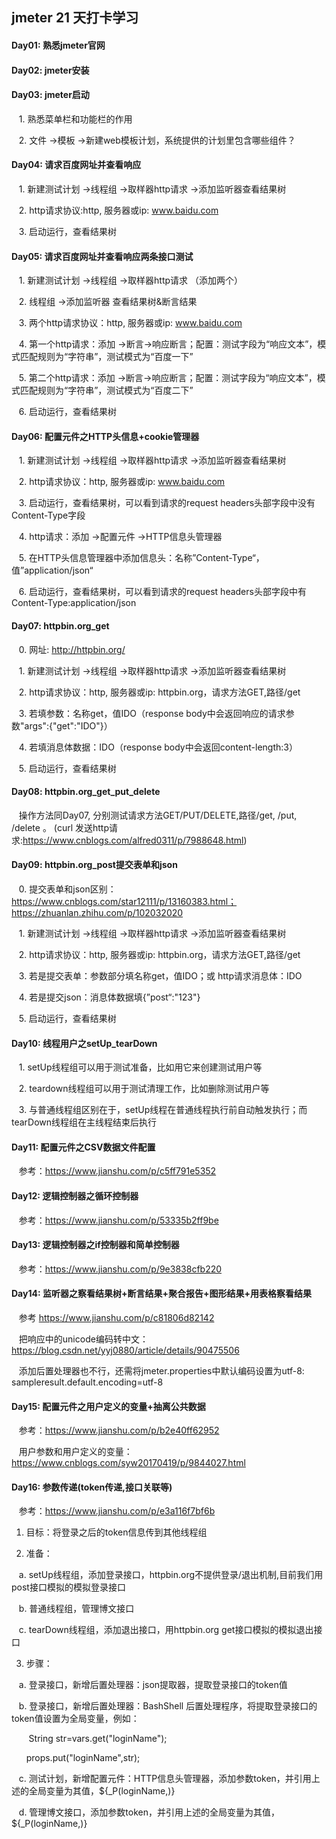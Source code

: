 ## jmeter 21 天打卡学习

#### Day01: 熟悉jmeter官网

#### Day02: jmeter安装

#### Day03: jmeter启动
&nbsp;&nbsp; 1. 熟悉菜单栏和功能栏的作用  

&nbsp;&nbsp; 2. 文件 ->模板 ->新建web模板计划，系统提供的计划里包含哪些组件？

#### Day04: 请求百度网址并查看响应
&nbsp;&nbsp; 1. 新建测试计划 ->线程组 ->取样器http请求 ->添加监听器查看结果树   

&nbsp;&nbsp; 2. http请求协议:http, 服务器或ip: www.baidu.com  

&nbsp;&nbsp; 3. 启动运行，查看结果树

#### Day05: 请求百度网址并查看响应两条接口测试
&nbsp;&nbsp;  1. 新建测试计划 ->线程组 ->取样器http请求 （添加两个）   

&nbsp;&nbsp;  2. 线程组 ->添加监听器 查看结果树&断言结果   

&nbsp;&nbsp;  3. 两个http请求协议：http, 服务器或ip: www.baidu.com   

&nbsp;&nbsp;  4. 第一个http请求：添加 ->断言->响应断言；配置：测试字段为“响应文本”，模式匹配规则为“字符串”，测试模式为“百度一下”   

&nbsp;&nbsp;  5. 第二个http请求：添加 ->断言->响应断言；配置：测试字段为“响应文本”，模式匹配规则为“字符串”，测试模式为“百度二下”   

&nbsp;&nbsp;  6. 启动运行，查看结果树 

#### Day06: 配置元件之HTTP头信息+cookie管理器
&nbsp;&nbsp;  1. 新建测试计划 ->线程组 ->取样器http请求 ->添加监听器查看结果树   

&nbsp;&nbsp;  2. http请求协议：http, 服务器或ip: www.baidu.com   

&nbsp;&nbsp;  3. 启动运行，查看结果树，可以看到请求的request headers头部字段中没有Content-Type字段   

&nbsp;&nbsp;  4. http请求：添加 ->配置元件 ->HTTP信息头管理器   

&nbsp;&nbsp;  5. 在HTTP头信息管理器中添加信息头：名称”Content-Type“，值”application/json“   

&nbsp;&nbsp;  6. 启动运行，查看结果树，可以看到请求的request headers头部字段中有Content-Type:application/json 

#### Day07: httpbin.org_get
&nbsp;&nbsp;  0. 网址: http://httpbin.org/   

&nbsp;&nbsp;  1. 新建测试计划 ->线程组 ->取样器http请求 ->添加监听器查看结果树   

&nbsp;&nbsp;  2. http请求协议：http, 服务器或ip: httpbin.org，请求方法GET,路径/get   

&nbsp;&nbsp;  3. 若填参数：名称get，值IDO（response body中会返回响应的请求参数"args":{"get":"IDO"}）  

&nbsp;&nbsp;  4. 若填消息体数据：IDO（response body中会返回content-length:3）   

&nbsp;&nbsp;  5. 启动运行，查看结果树 

#### Day08: httpbin.org_get_put_delete
&nbsp;&nbsp; 操作方法同Day07, 分别测试请求方法GET/PUT/DELETE,路径/get, /put, /delete 。   (curl 发送http请求:https://www.cnblogs.com/alfred0311/p/7988648.html) 

#### Day09: httpbin.org_post提交表单和json
&nbsp;&nbsp;  0. 提交表单和json区别：https://www.cnblogs.com/star12111/p/13160383.html； https://zhuanlan.zhihu.com/p/102032020   

&nbsp;&nbsp;  1. 新建测试计划 ->线程组 ->取样器http请求 ->添加监听器查看结果树   

&nbsp;&nbsp;  2. http请求协议：http, 服务器或ip: httpbin.org，请求方法GET,路径/get   

&nbsp;&nbsp;  3. 若是提交表单：参数部分填名称get，值IDO；或 http请求消息体：IDO   

&nbsp;&nbsp;  4. 若是提交json：消息体数据填{”post“:"123"}   
 
&nbsp;&nbsp;  5. 启动运行，查看结果树 

#### Day10: 线程用户之setUp_tearDown
&nbsp;&nbsp; 1. setUp线程组可以用于测试准备，比如用它来创建测试用户等  

&nbsp;&nbsp; 2. teardown线程组可以用于测试清理工作，比如删除测试用户等  

&nbsp;&nbsp; 3. 与普通线程组区别在于，setUp线程在普通线程执行前自动触发执行；而tearDown线程组在主线程结束后执行

#### Day11: 配置元件之CSV数据文件配置
&nbsp;&nbsp; 参考：https://www.jianshu.com/p/c5ff791e5352

#### Day12: 逻辑控制器之循环控制器
&nbsp;&nbsp; 参考：https://www.jianshu.com/p/53335b2ff9be

#### Day13: 逻辑控制器之if控制器和简单控制器
&nbsp;&nbsp; 参考：https://www.jianshu.com/p/9e3838cfb220

#### Day14: 监听器之察看结果树+断言结果+聚合报告+图形结果+用表格察看结果
&nbsp;&nbsp; 参考 https://www.jianshu.com/p/c81806d82142  

&nbsp;&nbsp; 把响应中的unicode编码转中文：https://blog.csdn.net/yyj0880/article/details/90475506  

&nbsp;&nbsp; 添加后置处理器也不行，还需将jmeter.properties中默认编码设置为utf-8: sampleresult.default.encoding=utf-8

#### Day15: 配置元件之用户定义的变量+抽离公共数据
&nbsp;&nbsp; 参考：https://www.jianshu.com/p/b2e40ff62952

&nbsp;&nbsp; 用户参数和用户定义的变量：https://www.cnblogs.com/syw20170419/p/9844027.html

#### Day16: 参数传递(token传递,接口关联等)
&nbsp;&nbsp; 参考：https://www.jianshu.com/p/e3a116f7bf6b
1. 目标：将登录之后的token信息传到其他线程组

2. 准备：

&nbsp;&nbsp; a. setUp线程组，添加登录接口，httpbin.org不提供登录/退出机制,目前我们用post接口模拟的模拟登录接口

&nbsp;&nbsp; b. 普通线程组，管理博文接口

&nbsp;&nbsp; c. tearDown线程组，添加退出接口，用httpbin.org get接口模拟的模拟退出接口

3. 步骤：

&nbsp;&nbsp; a. 登录接口，新增后置处理器：json提取器，提取登录接口的token值

&nbsp;&nbsp; b. 登录接口，新增后置处理器：BashShell 后置处理程序，将提取登录接口的token值设置为全局变量，例如：

&nbsp;&nbsp;&nbsp;&nbsp;&nbsp;&nbsp; String str=vars.get("loginName");

&nbsp;&nbsp;&nbsp;&nbsp;&nbsp;&nbsp;props.put("loginName",str);

&nbsp;&nbsp; c. 测试计划，新增配置元件：HTTP信息头管理器，添加参数token，并引用上述的全局变量为其值，${_P(loginName,)}

&nbsp;&nbsp; d. 管理博文接口，添加参数token，并引用上述的全局变量为其值，${_P(loginName,)}


